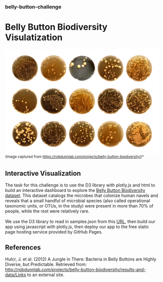 ### belly-button-challenge
# Belly Button Biodiversity Visulatization
![Belly Button Biodiversity Showcase](./images/BellyButtonBiodiversity.png)<br>
<sup>(Image captured from https://robdunnlab.com/projects/belly-button-biodiversity/)*</sup>
## Interactive Visualization
The task for this challenge is to use the D3 library with plotly.js and html to build an interactive dashboard to explore the [Belly Button Biodiversity dataset](http://robdunnlab.com/projects/belly-button-biodiversity/). This dataset catalogs the microbes that colonize human navels and reveals that a small handful of microbial species (also called operational taxonomic units, or OTUs, in the study) were present in more than 70% of people, while the rest were relatively rare.</br></br>
We use the D3 library to read in samples.json from this [URL](https://static.bc-edx.com/data/dl-1-2/m14/lms/starter/samples.json), then build our app using javascript with plotly.js, then deploy our app to the free static page hosting service provided by GitHub Pages.
## References
Hulcr, J. et al. (2012) A Jungle in There: Bacteria in Belly Buttons are Highly Diverse, but Predictable. Retrieved from: http://robdunnlab.com/projects/belly-button-biodiversity/results-and-data/Links to an external site.
